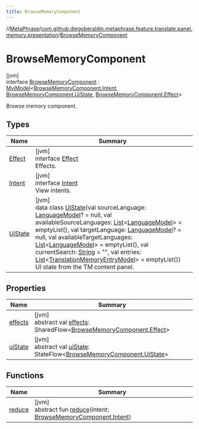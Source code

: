 ```yaml
---
title: BrowseMemoryComponent
---
```

//[MetaPhrase](../../../index.html)/[com.github.diegoberaldin.metaphrase.feature.translate.panel.memory.presentation](../index.html)/[BrowseMemoryComponent](index.html)



# BrowseMemoryComponent



[jvm]\
interface [BrowseMemoryComponent](index.html) : [MviModel](../../com.github.diegoberaldin.metaphrase.core.common.architecture/-mvi-model/index.html)&lt;[BrowseMemoryComponent.Intent](-intent/index.html), [BrowseMemoryComponent.UiState](-ui-state/index.html), [BrowseMemoryComponent.Effect](-effect/index.html)&gt; 

Browse memory component.



## Types


| Name | Summary |
|---|---|
| [Effect](-effect/index.html) | [jvm]<br>interface [Effect](-effect/index.html)<br>Effects. |
| [Intent](-intent/index.html) | [jvm]<br>interface [Intent](-intent/index.html)<br>View intents. |
| [UiState](-ui-state/index.html) | [jvm]<br>data class [UiState](-ui-state/index.html)(val sourceLanguage: [LanguageModel](../../com.github.diegoberaldin.metaphrase.domain.language.data/-language-model/index.html)? = null, val availableSourceLanguages: [List](https://kotlinlang.org/api/latest/jvm/stdlib/kotlin.collections/-list/index.html)&lt;[LanguageModel](../../com.github.diegoberaldin.metaphrase.domain.language.data/-language-model/index.html)&gt; = emptyList(), val targetLanguage: [LanguageModel](../../com.github.diegoberaldin.metaphrase.domain.language.data/-language-model/index.html)? = null, val availableTargetLanguages: [List](https://kotlinlang.org/api/latest/jvm/stdlib/kotlin.collections/-list/index.html)&lt;[LanguageModel](../../com.github.diegoberaldin.metaphrase.domain.language.data/-language-model/index.html)&gt; = emptyList(), val currentSearch: [String](https://kotlinlang.org/api/latest/jvm/stdlib/kotlin/-string/index.html) = &quot;&quot;, val entries: [List](https://kotlinlang.org/api/latest/jvm/stdlib/kotlin.collections/-list/index.html)&lt;[TranslationMemoryEntryModel](../../com.github.diegoberaldin.metaphrase.domain.tm.data/-translation-memory-entry-model/index.html)&gt; = emptyList())<br>UI state from the TM content panel. |


## Properties


| Name | Summary |
|---|---|
| [effects](../../com.github.diegoberaldin.metaphrase.core.common.architecture/-mvi-model/effects.html) | [jvm]<br>abstract val [effects](../../com.github.diegoberaldin.metaphrase.core.common.architecture/-mvi-model/effects.html): SharedFlow&lt;[BrowseMemoryComponent.Effect](-effect/index.html)&gt; |
| [uiState](../../com.github.diegoberaldin.metaphrase.core.common.architecture/-mvi-model/ui-state.html) | [jvm]<br>abstract val [uiState](../../com.github.diegoberaldin.metaphrase.core.common.architecture/-mvi-model/ui-state.html): StateFlow&lt;[BrowseMemoryComponent.UiState](-ui-state/index.html)&gt; |


## Functions


| Name | Summary |
|---|---|
| [reduce](index.html#-2109143678%2FFunctions%2F2137835383) | [jvm]<br>abstract fun [reduce](index.html#-2109143678%2FFunctions%2F2137835383)(intent: [BrowseMemoryComponent.Intent](-intent/index.html)) |

